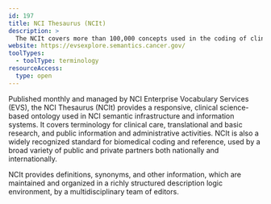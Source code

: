 ```yaml
---
id: 197
title: NCI Thesaurus (NCIt)
description: >
  The NCIt covers more than 100,000 concepts used in the coding of clinical care, translational and basic research, and public information and administrative activities.   
website: https://evsexplore.semantics.cancer.gov/
toolTypes:
  - toolType: terminology
resourceAccess:
  type: open
---
```

Published monthly and managed by NCI Enterprise Vocabulary Services (EVS), the NCI Thesaurus (NCIt) provides a responsive, clinical science-based ontology used in NCI semantic infrastructure and information systems. It covers terminology for clinical care, translational and basic research, and public information and administrative activities. NCIt is also a widely recognized standard for biomedical coding and reference, used by a broad variety of public and private partners both nationally and internationally.

NCIt provides definitions, synonyms, and other information, which are maintained and organized in a richly structured description logic environment, by a multidisciplinary team of editors.